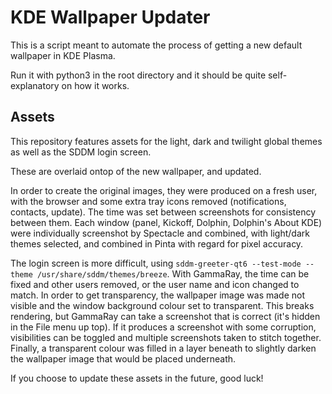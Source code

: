 # KDE Wallpaper Updater

This is a script meant to automate the process of getting a new default wallpaper in KDE Plasma.

Run it with python3 in the root directory and it should be quite self-explanatory on how it works.

## Assets

This repository features assets for the light, dark and twilight global themes as well as the SDDM login screen.

These are overlaid ontop of the new wallpaper, and updated.

In order to create the original images, they were produced on a fresh user, with the browser and some extra tray icons removed (notifications, contacts, update). The time was set between screenshots for consistency between them. Each window (panel, Kickoff, Dolphin, Dolphin's About KDE) were individually screenshot by Spectacle and combined, with light/dark themes selected, and combined in Pinta with regard for pixel accuracy.

The login screen is more difficult, using `sddm-greeter-qt6 --test-mode --theme /usr/share/sddm/themes/breeze`. With GammaRay, the time can be fixed and other users removed, or the user name and icon changed to match. In order to get transparency, the wallpaper image was made not visible and the window background colour set to transparent. This breaks rendering, but GammaRay can take a screenshot that is correct (it's hidden in the File menu up top). If it produces a screenshot with some corruption, visibilities can be toggled and multiple screenshots taken to stitch together. Finally, a transparent colour was filled in a layer beneath to slightly darken the wallpaper image that would be placed underneath.

If you choose to update these assets in the future, good luck!
